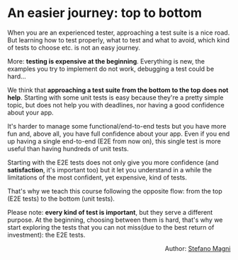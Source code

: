 # An easier journey: top to bottom

When you are an experienced tester, approaching a test suite is a nice road. But learning how to test properly, what to test and what to avoid, which kind of tests to choose etc. is not an easy journey.

More: **testing is expensive at the beginning**. Everything is new, the examples you try to implement do not work, debugging a test could be hard...

We think that **approaching a test suite from the bottom to the top does not help**. Starting with some unit tests is easy because they're a pretty simple topic, but does not help you with deadlines, nor having a good confidence about your app.

It's harder to manage some functional/end-to-end tests but you have more fun and, above all, you have full confidence about your app. Even if you end up having a single end-to-end (E2E from now on), this single test is more useful than having hundreds of unit tests.

Starting with the E2E tests does not only give you more confidence (and **satisfaction**, it's important too) but it let you understand in a while the limitations of the most confident, yet expensive, kind of tests.

That's why we teach this course following the opposite flow: from the top (E2E tests) to the bottom (unit tests).

Please note: **every kind of test is important**, but they serve a different purpose. At the beginning, choosing between them is hard, that's why we start exploring the tests that you can not miss(due to the best return of investment): the E2E tests.

<p style='text-align: right;'>Author: <a href="about-us.md#stefano-magni">Stefano Magni</a></p>
